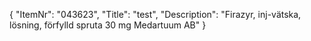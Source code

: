 {
  "ItemNr": "043623",
  "Title": "test",
  "Description": "Firazyr, inj-vätska, lösning, förfylld spruta 30 mg Medartuum AB"
}